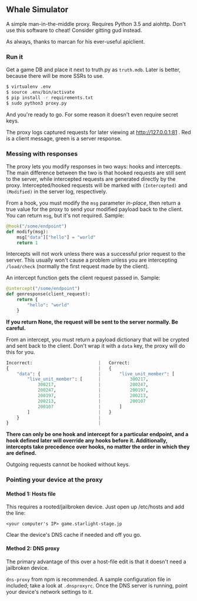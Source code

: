 ## Whale Simulator

A simple man-in-the-middle proxy. Requires Python 3.5 and aiohttp.
Don't use this software to cheat! Consider gitting gud instead.

As always, thanks to marcan for his ever-useful apiclient.

### Run it

Get a game DB and place it next to truth.py as `truth.mdb`. Later is better,
because there will be more SSRs to use.

```bash
$ virtualenv .env
$ source .env/bin/activate
$ pip install -r requirements.txt
$ sudo python3 proxy.py
```

And you're ready to go. For some reason it doesn't even require secret keys.

The proxy logs captured requests for later viewing at http://127.0.0.1:81 .
Red is a client message, green is a server response.

### Messing with responses

The proxy lets you modify responses in two ways: hooks and intercepts. The
main difference between the two is that hooked requests are still sent to
the server, while intercepted requests are generated directly by the proxy.
Intercepted/hooked requests will be marked with `(Intercepted)` and
`(Modified)` in the server log, respectively.

From a hook, you must modify the `msg` parameter *in-place*, then return
a true value for the proxy to send your modified payload back to the
client. You can return `msg`, but it's not required. Sample:

```python
@hook("/some/endpoint")
def modify(msg):
    msg["data"]["hello"] = "world"
    return 1
```

Intercepts will not work unless there was a successful prior request to the
server. This usually won't cause a problem unless you are intercepting
`/load/check` (normally the first request made by the client).

An intercept function gets the client request passed in. Sample:

```python
@intercept("/some/endpoint")
def genresponse(client_request):
    return {
        "hello": "world"
    }
```

**If you return None, the request will be sent to the server normally. Be
careful.**

From an intercept, you must return a payload dictionary that will be
crypted and sent back to the client. Don't wrap it with a `data` key, the
proxy will do this for you.

```python
Incorrect:                         |   Correct:
{                                  |   {
    "data": {                      |       "live_unit_member": [
        "live_unit_member": [      |           300217,
            300217,                |           200247,
            200247,                |           200197,
            200197,                |           200213,
            200213,                |           200107
            200107                 |       ]
        ]                          |   }
    }                              |
}                                  |
```

**There can only be one hook and intercept for a particular endpoint,
and a hook defined later will override any hooks before it. Additionally,
intercepts take precedence over hooks, no matter the order in which
they are defined.**

Outgoing requests cannot be hooked without keys.

### Pointing your device at the proxy

#### Method 1: Hosts file

This requires a rooted/jailbroken device. Just open up /etc/hosts and add the
line:

    <your computer's IP> game.starlight-stage.jp

Clear the device's DNS cache if needed and off you go.

#### Method 2: DNS proxy

The primary advantage of this over a host-file edit is that it doesn't need a
jailbroken device.

`dns-proxy` from npm is recommended. A sample configuration
file in included; take a look at `.dnsproxyrc`. Once the DNS server is running,
point your device's network settings to it.
